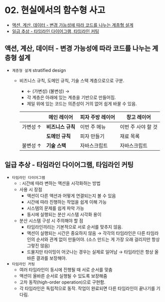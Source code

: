 # 02. 현실에서의 함수형 사고

- [액션, 계산, 데이터 - 변경 가능성에 따라 코드를 나누는 계층형 설계](#액션-계산-데이터---변경-가능성에-따라-코드를-나누는-계층형-설계)
- [일급 추상 - 타임라인 다이어그램, 타임라인 커팅](#일급-추상---타임라인-다이어그램-타임라인-커팅)

## 액션, 계산, 데이터 - 변경 가능성에 따라 코드를 나누는 계층형 설계

- `계층형 설계` stratified design

  - 비즈니스 규칙, 도메인 규칙, 기술 스택 계층으로으로 구분.

    - ← (가변성) (불변성) →
    - 각 계층은 아래에 있는 계층을 기반으로 만들어짐.
    - 제일 위에 있는 코드는 의존성이 거의 없어 쉽게 바꿀 수 있음.

    |          | 메인 레이어       | 피자 주방 레이어 | 창고 레이어        |
    | -------- | ----------------- | ---------------- | ------------------ |
    | 가변성 ↑ | **비즈니스 규칙** | 이번 주 메뉴     | 이번 주 사야 할 것 |
    |          | **도메인 규칙**   | 피자 만들기      | 재료 목록          |
    | 불변성 ↑ | **기술 스택**     | 자바스크립트     | 자바스크립트       |

## 일급 추상 - 타임라인 다이어그램, 타임라인 커팅

- `타임라인 다이어그램`
  - : 시간에 따라 변하는 액션을 시각화하는 방법
  - 사용 시 장점
    - 액션이 다른 액션과 어떻게 연결되는지 볼 수 있음
    - 시간에 따라 진행하는 작업을 쉽게 이해 가능
    - 시스템의 문제를 쉽게 파악 가능
    - 동시에 실행되는 분산 시스템 시각화 용이
  - 분산 시스템 구성 시 주의해야 할 점
    - 타임라인끼리는 기본적으로 서로 순서를 맞추지 않음.
    - 액션이 실행되는 시간은 중요하지 않음 → 각각의 타임라인은 다른 타임라인의 순서와 관계 없이 만들어야. (소스 만드는 게 가장 오래 걸리지만 항상 그렇진 않음)
    - 드물지만 타이밍이 어긋나는 경우는 실제로 일어남 → 타임라인은 항상 올바른 결과를 보장해야.
- `타임라인 커팅`
  - 여러 타임라인이 동시에 진행될 때 서로 순서를 맞춤
  - 액션이 올바른 순서로 실행될 수 있도록 보장해줌
  - 고차 동작(high-order operation)으로 구현함.
  - 각 타임라인은 독립적으로 동작. 작업이 완료되면 다른 타임라인이 끝나기를 기다림.
